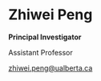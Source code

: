# **Zhiwei Peng** 

**Principal Investigator**

Assistant Professor 

<!-- Ph.D. '22, Caltech  -->

<zhiwei.peng@ualberta.ca>
